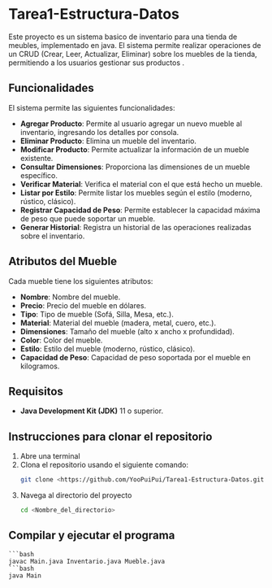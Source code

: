 # Tarea1-Estructura-Datos

Este proyecto es un sistema basico de inventario para una tienda de meubles, implementado en java. El sistema permite realizar operaciones
de un CRUD (Crear, Leer, Actualizar, Eliminar) sobre los muebles de la tienda, permitiendo a los usuarios gestionar sus productos .

## Funcionalidades

El sistema permite las siguientes funcionalidades:

- **Agregar Producto**: Permite al usuario agregar un nuevo mueble al inventario, ingresando los detalles por consola.
- **Eliminar Producto**: Elimina un mueble del inventario.
- **Modificar Producto**: Permite actualizar la información de un mueble existente.
- **Consultar Dimensiones**: Proporciona las dimensiones de un mueble específico.
- **Verificar Material**: Verifica el material con el que está hecho un mueble.
- **Listar por Estilo**: Permite listar los muebles según el estilo (moderno, rústico, clásico).
- **Registrar Capacidad de Peso**: Permite establecer la capacidad máxima de peso que puede soportar un mueble.
- **Generar Historial**: Registra un historial de las operaciones realizadas sobre el inventario.

## Atributos del Mueble

Cada mueble tiene los siguientes atributos:

- **Nombre**: Nombre del mueble.
- **Precio**: Precio del mueble en dólares.
- **Tipo**: Tipo de mueble (Sofá, Silla, Mesa, etc.).
- **Material**: Material del mueble (madera, metal, cuero, etc.).
- **Dimensiones**: Tamaño del mueble (alto x ancho x profundidad).
- **Color**: Color del mueble.
- **Estilo**: Estilo del mueble (moderno, rústico, clásico).
- **Capacidad de Peso**: Capacidad de peso soportada por el mueble en kilogramos.

## Requisitos
- **Java Development Kit (JDK)** 11 o superior.
## Instrucciones para clonar el repositorio
1. Abre una terminal
2. Clona el repositorio usando el siguiente comando:
   ```bash
   git clone <https://github.com/YooPuiPui/Tarea1-Estructura-Datos.git>
3. Navega al directorio del proyecto
    ```bash
    cd <Nombre_del_directorio>

## Compilar y ejecutar el programa
    ```bash
    javac Main.java Inventario.java Mueble.java
    ```bash
    java Main